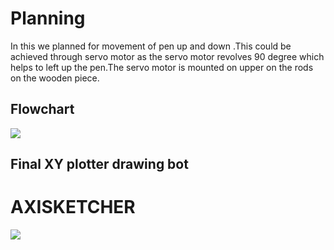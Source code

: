 # Planning 
In this we planned for movement of pen up and down .This could be achieved through servo motor as the servo motor revolves 90 degree which helps to left up the pen.The servo motor is mounted on upper  on the rods on the wooden piece.
## Flowchart
![](https://user-images.githubusercontent.com/42509999/49566446-a2dea400-f950-11e8-915e-e5d3aafe3f46.PNG)
## Final XY plotter drawing bot
# AXISKETCHER 
![](https://user-images.githubusercontent.com/42509999/49566523-e507e580-f950-11e8-90b5-1b988587cda7.JPG)